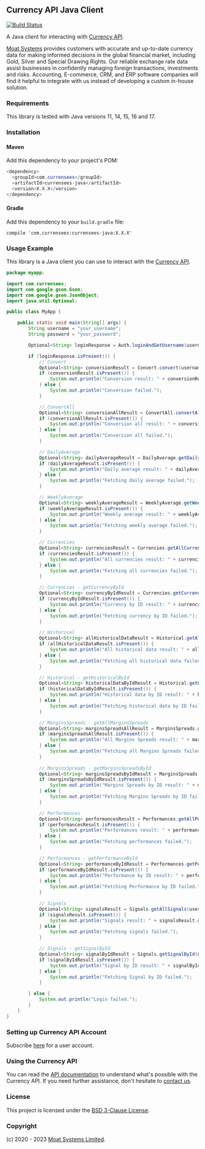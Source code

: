 ## Currency API Java Client

[![Build Status](https://github.com/moatsystems/currensees-java/actions/workflows/ci.yml/badge.svg)](https://github.com/moatsystem/currensees-java/actions/workflows/ci.yml)

A Java client for interacting with [Currency API](https://moatsystems.com/currency-api/).

[Moat Systems](https://moatsystems.com) provides customers with accurate and up-to-date currency data for making informed decisions in the global financial market, including Gold, Silver and Special Drawing Rights. Our reliable exchange rate data assist businesses in confidently managing foreign transactions, investments and risks. Accounting, E-commerce, CRM, and ERP software companies will find it helpful to integrate with us instead of developing a custom in-house solution.

### Requirements

This library is tested with Java versions 11, 14, 15, 16 and 17.

### Installation

#### Maven

Add this dependency to your project's POM:

```java
<dependency>
  <groupId>com.currensees</groupId>
  <artifactId>currensees-java</artifactId>
  <version>X.X.X</version>
</dependency>
```

#### Gradle

Add this dependency to your `build.gradle` file:

```
compile 'com.currensees:currensees-java:X.X.X'
```

### Usage Example

This library is a Java client you can use to interact with the [Currency API](https://moatsystems.com/currency-api/).

```java
package myapp;

import com.currensees;
import com.google.gson.Gson;
import com.google.gson.JsonObject;
import java.util.Optional;

public class MyApp {

    public static void main(String[] args) {
        String username = "your_username";
        String password = "your_password";

        Optional<String> loginResponse = Auth.loginAndGetUsername(username, password);

        if (loginResponse.isPresent()) {
            // Convert
            Optional<String> conversionResult = Convert.convert(username, "2023_04_19", "GBP", "EUR", "500");
            if (conversionResult.isPresent()) {
                System.out.println("Conversion result: " + conversionResult.get());
            } else {
                System.out.println("Conversion failed.");
            }

            // ConvertAll
            Optional<String> conversionAllResult = ConvertAll.convertAll(username, "2023_04_02", "GBP", "120");
            if (conversionAllResult.isPresent()) {
                System.out.println("Conversion all result: " + conversionAllResult.get());
            } else {
                System.out.println("Conversion all failed.");
            }

            // DailyAverage
            Optional<String> dailyAverageResult = DailyAverage.getDailyAverage(username, "2023_04_02");
            if (dailyAverageResult.isPresent()) {
                System.out.println("Daily average result: " + dailyAverageResult.get());
            } else {
                System.out.println("Fetching daily average failed.");
            }

            // WeeklyAverage
            Optional<String> weeklyAverageResult = WeeklyAverage.getWeeklyAverage(username, "2023_04_03", "2023_04_07");
            if (weeklyAverageResult.isPresent()) {
                System.out.println("Weekly average result: " + weeklyAverageResult.get());
            } else {
                System.out.println("Fetching weekly average failed.");
            }

            // Currencies
            Optional<String> currenciesResult = Currencies.getAllCurrencies(username, 19, 4, 2024);
            if (currenciesResult.isPresent()) {
                System.out.println("All currencies result: " + currenciesResult.get());
            } else {
                System.out.println("Fetching all currencies failed.");
            }

            // Currencies - getCurrencyById
            Optional<String> currencyByIdResult = Currencies.getCurrencyById(username, "594bffc4-d095-11ed-9e30-acde48001122", 19, 4, 2023);
            if (currencyByIdResult.isPresent()) {
                System.out.println("Currency by ID result: " + currencyByIdResult.get());
            } else {
                System.out.println("Fetching currency by ID failed.");
            }

            // Historical
            Optional<String> allHistoricalDataResult = Historical.getAllHistoricalData(username, "2023_04_02", 19, 4, 2023);
            if (allHistoricalDataResult.isPresent()) {
                System.out.println("All historical data result: " + allHistoricalDataResult.get());
            } else {
                System.out.println("Fetching all historical data failed.");
            }

            // Historical - getHistoricalById
            Optional<String> historicalDataByIdResult = Historical.getHistoricalDataById(username, "fe1ee1c4-d162-11ed-a2dc-acde48001122", "2023_04_02", 19, 4, 2023);
            if (historicalDataByIdResult.isPresent()) {
                System.out.println("Historical data by ID result: " + historicalDataByIdResult.get());
            } else {
                System.out.println("Fetching historical data by ID failed.");
            }

            // MarginsSpreads - getAllMarginsSpreads
            Optional<String> marginsSpreadsAllResult = MarginsSpreads.getAllMarginsSpreads(username, 19, 4, 2023);
            if (marginsSpreadsAllResult.isPresent()) {
                System.out.println("All Margins Spreads result: " + marginsSpreadsAllResult.get());
            } else {
                System.out.println("Fetching all Margins Spreads failed.");
            }
            
            // MarginsSpreads - getMarginsSpreadsById
            Optional<String> marginsSpreadsByIdResult = MarginsSpreads.getMarginsSpreadsById(username, "8e694000-e3c2-11ed-b5bd-acde48001122", 19, 4, 2023);
            if (marginsSpreadsByIdResult.isPresent()) {
                System.out.println("Margins Spreads by ID result: " + marginsSpreadsByIdResult.get());
            } else {
                System.out.println("Fetching Margins Spreads by ID failed.");
            }

            // Performances
            Optional<String> performancesResult = Performances.getAllPerformances(username);
            if (performancesResult.isPresent()) {
                System.out.println("Performances result: " + performancesResult.get());
            } else {
                System.out.println("Fetching performances failed.");
            }

            // Performances - getPerformanceById
            Optional<String> performanceByIdResult = Performances.getPerformanceById(username, "8edd9b12-e3c2-11ed-b5bd-acde48001122");
            if (performanceByIdResult.isPresent()) {
                System.out.println("Performance by ID result: " + performanceByIdResult.get());
            } else {
                System.out.println("Fetching Performance by ID failed.");
            }

            // Signals
            Optional<String> signalsResult = Signals.getAllSignals(username);
            if (signalsResult.isPresent()) {
                System.out.println("Signals result: " + signalsResult.get());
            } else {
                System.out.println("Fetching signals failed.");
            }

            // Signals - getSignalById
            Optional<String> signalByIdResult = Signals.getSignalById(username, "8e694050-e3c2-11ed-b5bd-acde48001122");
            if (signalByIdResult.isPresent()) {
                System.out.println("Signal by ID result: " + signalByIdResult.get());
            } else {
                System.out.println("Fetching Signal by ID failed.");
            }

        } else {
            System.out.println("Login failed.");
        }
    }
}
```

### Setting up Currency API Account

Subscribe [here](https://moatsystems.com/currency-api/) for a user account.

### Using the Currency API

You can read the [API documentation](https://docs.currensees.com/) to understand what's possible with the Currency API. If you need further assistance, don't hesitate to [contact us](https://moatsystems.com/contact/).

### License

This project is licensed under the [BSD 3-Clause License](./LICENSE).

### Copyright

(c) 2020 - 2023 [Moat Systems Limited](https://moatsystems.com).